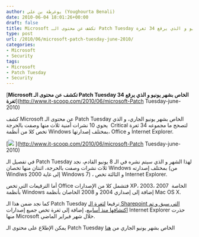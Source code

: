 ```yaml
---
author: يوغرطة بن علي (Youghourta Benali)
date: 2010-06-04 18:01:26+00:00
draft: false
title: Microsoft تكشف عن محتوى الـ Patch Tuesday الخاص بشهر يونيو و الذي يرقع 34 ثغرة
type: post
url: /2010/06/microsoft-patch-tuesday-june-2010/
categories:
- Microsoft
- Security
tags:
- Microsoft
- Patch Tuesday
- Security
---
```


[**Microsoft تكشف عن محتوى الـ Patch Tuesday الخاص بشهر يونيو و الذي يرقع 34 ثغرة**](http://www.it-scoop.com/2010/06/microsoft-Patch Tuesday-june-2010)


كشف Microsoft عن محتوى الـ Patch Tuesday الخاص بشهر يونيو الجاري، و الذي يحوي 10 نشرات أمنية ثلاث منها وصفت بالحرجة  Critical لتصحح ما مجموعه 34 ثغرة تخص كلا من أنظمة Windows بمختلف إصدارتها، Office و Internet Explorer.

[![](http://www.it-scoop.com/wp-content/uploads/2009/11/microsoft-patch.jpg)
](http://www.it-scoop.com/2010/06/microsoft-Patch Tuesday-june-2010)

في تفصيل الـ Patch Tuesday لهذا الشهر و الذي سيتم نشره في الـ 8 يونيو القادم، نجد ثلاث نشرات وصفت بالحرجة، اثنتان منها تخصان Windows بمختلف إصدارته (من Windiws 2000 إلى غاية Windows 7) ، و الثالثة تخص Internet Explorer.

أما الترقيعات التي تخص Office فتشمل كلا من الإصدارات XP، 2003، 2007  الخاصة بأنظمة Windows إضافة إلى إصداري 2004 و 2008 الخاصان بأنظمة Mac OS X.

كما نجد ضمن هذا الـ Patch Tuesday ترقيعا [لثغرة الـ Sharepoint التي سبق و تم اكتشافها منذ أسابيع](../../../../../2010/05/sharepoint-xss-issue/)، إضافة إلى ثغرة تخص جميع إصدارات Internet Explorer حذرت منها Microsoft خلال شهر فبراير الماضي.

يمكن الإطلاع على محتوى الـ Patch Tuesday الخاص بشهر يونيو الجاري من [هنا](http://www.microsoft.com/technet/security/bulletin/ms10-jun.mspx)
